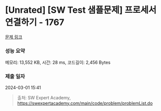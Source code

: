 # [Unrated] [SW Test 샘플문제] 프로세서 연결하기 - 1767 

[문제 링크](https://swexpertacademy.com/main/code/problem/problemDetail.do?contestProbId=AV4suNtaXFEDFAUf) 

### 성능 요약

메모리: 13,552 KB, 시간: 28 ms, 코드길이: 2,456 Bytes

### 제출 일자

2024-03-01 15:41



> 출처: SW Expert Academy, https://swexpertacademy.com/main/code/problem/problemList.do